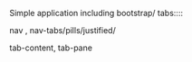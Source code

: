 Simple application including bootstrap/
tabs::::

nav , nav-tabs/pills/justified/

tab-content,
tab-pane